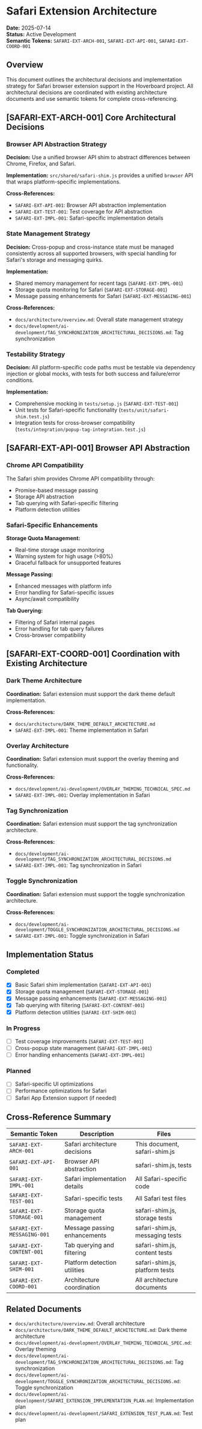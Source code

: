 # Safari Extension Architecture

**Date:** 2025-07-14  
**Status:** Active Development  
**Semantic Tokens:** `SAFARI-EXT-ARCH-001`, `SAFARI-EXT-API-001`, `SAFARI-EXT-COORD-001`

## Overview

This document outlines the architectural decisions and implementation strategy for Safari browser extension support in the Hoverboard project. All architectural decisions are coordinated with existing architecture documents and use semantic tokens for complete cross-referencing.

## [SAFARI-EXT-ARCH-001] Core Architectural Decisions

### Browser API Abstraction Strategy

**Decision:** Use a unified browser API shim to abstract differences between Chrome, Firefox, and Safari.

**Implementation:** `src/shared/safari-shim.js` provides a unified `browser` API that wraps platform-specific implementations.

**Cross-References:**
- `SAFARI-EXT-API-001`: Browser API abstraction implementation
- `SAFARI-EXT-TEST-001`: Test coverage for API abstraction
- `SAFARI-EXT-IMPL-001`: Safari-specific implementation details

### State Management Strategy

**Decision:** Cross-popup and cross-instance state must be managed consistently across all supported browsers, with special handling for Safari's storage and messaging quirks.

**Implementation:** 
- Shared memory management for recent tags (`SAFARI-EXT-IMPL-001`)
- Storage quota monitoring for Safari (`SAFARI-EXT-STORAGE-001`)
- Message passing enhancements for Safari (`SAFARI-EXT-MESSAGING-001`)

**Cross-References:**
- `docs/architecture/overview.md`: Overall state management strategy
- `docs/development/ai-development/TAG_SYNCHRONIZATION_ARCHITECTURAL_DECISIONS.md`: Tag synchronization

### Testability Strategy

**Decision:** All platform-specific code paths must be testable via dependency injection or global mocks, with tests for both success and failure/error conditions.

**Implementation:**
- Comprehensive mocking in `tests/setup.js` (`SAFARI-EXT-TEST-001`)
- Unit tests for Safari-specific functionality (`tests/unit/safari-shim.test.js`)
- Integration tests for cross-browser compatibility (`tests/integration/popup-tag-integration.test.js`)

## [SAFARI-EXT-API-001] Browser API Abstraction

### Chrome API Compatibility

The Safari shim provides Chrome API compatibility through:
- Promise-based message passing
- Storage API abstraction
- Tab querying with Safari-specific filtering
- Platform detection utilities

### Safari-Specific Enhancements

**Storage Quota Management:**
- Real-time storage usage monitoring
- Warning system for high usage (>80%)
- Graceful fallback for unsupported features

**Message Passing:**
- Enhanced messages with platform info
- Error handling for Safari-specific issues
- Async/await compatibility

**Tab Querying:**
- Filtering of Safari internal pages
- Error handling for tab query failures
- Cross-browser compatibility

## [SAFARI-EXT-COORD-001] Coordination with Existing Architecture

### Dark Theme Architecture

**Coordination:** Safari extension must support the dark theme default implementation.

**Cross-References:**
- `docs/architecture/DARK_THEME_DEFAULT_ARCHITECTURE.md`
- `SAFARI-EXT-IMPL-001`: Theme implementation in Safari

### Overlay Architecture

**Coordination:** Safari extension must support the overlay theming and functionality.

**Cross-References:**
- `docs/development/ai-development/OVERLAY_THEMING_TECHNICAL_SPEC.md`
- `SAFARI-EXT-IMPL-001`: Overlay implementation in Safari

### Tag Synchronization

**Coordination:** Safari extension must support the tag synchronization architecture.

**Cross-References:**
- `docs/development/ai-development/TAG_SYNCHRONIZATION_ARCHITECTURAL_DECISIONS.md`
- `SAFARI-EXT-IMPL-001`: Tag synchronization in Safari

### Toggle Synchronization

**Coordination:** Safari extension must support the toggle synchronization architecture.

**Cross-References:**
- `docs/development/ai-development/TOGGLE_SYNCHRONIZATION_ARCHITECTURAL_DECISIONS.md`
- `SAFARI-EXT-IMPL-001`: Toggle synchronization in Safari

## Implementation Status

### Completed
- [x] Basic Safari shim implementation (`SAFARI-EXT-API-001`)
- [x] Storage quota management (`SAFARI-EXT-STORAGE-001`)
- [x] Message passing enhancements (`SAFARI-EXT-MESSAGING-001`)
- [x] Tab querying with filtering (`SAFARI-EXT-CONTENT-001`)
- [x] Platform detection utilities (`SAFARI-EXT-SHIM-001`)

### In Progress
- [ ] Test coverage improvements (`SAFARI-EXT-TEST-001`)
- [ ] Cross-popup state management (`SAFARI-EXT-IMPL-001`)
- [ ] Error handling enhancements (`SAFARI-EXT-IMPL-001`)

### Planned
- [ ] Safari-specific UI optimizations
- [ ] Performance optimizations for Safari
- [ ] Safari App Extension support (if needed)

## Cross-Reference Summary

| Semantic Token | Description | Files |
|----------------|-------------|-------|
| `SAFARI-EXT-ARCH-001` | Safari architecture decisions | This document, safari-shim.js |
| `SAFARI-EXT-API-001` | Browser API abstraction | safari-shim.js, tests |
| `SAFARI-EXT-IMPL-001` | Safari implementation details | All Safari-specific code |
| `SAFARI-EXT-TEST-001` | Safari-specific tests | All Safari test files |
| `SAFARI-EXT-STORAGE-001` | Storage quota management | safari-shim.js, storage tests |
| `SAFARI-EXT-MESSAGING-001` | Message passing enhancements | safari-shim.js, messaging tests |
| `SAFARI-EXT-CONTENT-001` | Tab querying and filtering | safari-shim.js, content tests |
| `SAFARI-EXT-SHIM-001` | Platform detection utilities | safari-shim.js, platform tests |
| `SAFARI-EXT-COORD-001` | Architecture coordination | All architecture documents |

## Related Documents

- `docs/architecture/overview.md`: Overall architecture
- `docs/architecture/DARK_THEME_DEFAULT_ARCHITECTURE.md`: Dark theme architecture
- `docs/development/ai-development/OVERLAY_THEMING_TECHNICAL_SPEC.md`: Overlay theming
- `docs/development/ai-development/TAG_SYNCHRONIZATION_ARCHITECTURAL_DECISIONS.md`: Tag synchronization
- `docs/development/ai-development/TOGGLE_SYNCHRONIZATION_ARCHITECTURAL_DECISIONS.md`: Toggle synchronization
- `docs/development/ai-development/SAFARI_EXTENSION_IMPLEMENTATION_PLAN.md`: Implementation plan
- `docs/development/ai-development/SAFARI_EXTENSION_TEST_PLAN.md`: Test plan 
